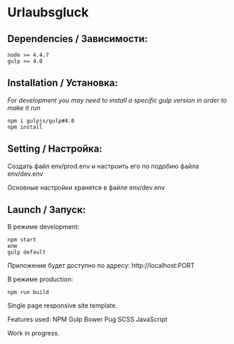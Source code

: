 # Urlaubsgluck

## Dependencies / Зависимости:
```
node >= 4.4.7
gulp >= 4.0
```

## Installation / Установка:
*For development you may need to install a specific gulp version in order to make it run*
```
npm i gulpjs/gulp#4.0
npm install
```

## Setting / Настройка:
Создать файл env/prod.env и настроить его по подобию файла env/dev.env

Основные настройки хранятся в файле env/dev.env

## Launch / Запуск:
В режиме development:
```
npm start
или
gulp default
```
Приложение будет доступно по адресу: http://localhost:PORT

В режиме production:
```
npm run build
```

Single page responsive site template.

Features used:
  NPM
  Gulp
  Bower
  Pug
  SCSS
  JavaScript
  
Work in progress.
